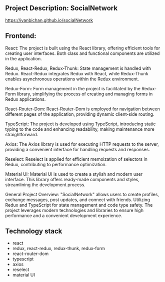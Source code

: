 
## Project Description: SocialNetwork

https://ivanbichan.github.io/socialNetwork

## Frontend:
React:
The project is built using the React library, offering efficient tools for creating user interfaces. Both class and functional components are utilized in the application.

Redux, React-Redux, Redux-Thunk:
State management is handled with Redux. React-Redux integrates Redux with React, while Redux-Thunk enables asynchronous operations within the Redux environment.

Redux-Form:
Form management in the project is facilitated by the Redux-Form library, simplifying the process of creating and managing forms in Redux applications.

React-Router-Dom:
React-Router-Dom is employed for navigation between different pages of the application, providing dynamic client-side routing.

TypeScript:
The project is developed using TypeScript, introducing static typing to the code and enhancing readability, making maintenance more straightforward.

Axios:
The Axios library is used for executing HTTP requests to the server, providing a convenient interface for handling requests and responses.

Reselect:
Reselect is applied for efficient memoization of selectors in Redux, contributing to performance optimization.

Material UI:
Material UI is used to create a stylish and modern user interface. This library offers ready-made components and styles, streamlining the development process.

General Project Overview:
"SocialNetwork" allows users to create profiles, exchange messages, post updates, and connect with friends. Utilizing Redux and TypeScript for state management and code type safety. The project leverages modern technologies and libraries to ensure high performance and a convenient development experience.

## Technology stack
- react
- redux, react-redux, redux-thunk, redux-form
- react-router-dom
- typescript
- axios
- reselect
- material UI
